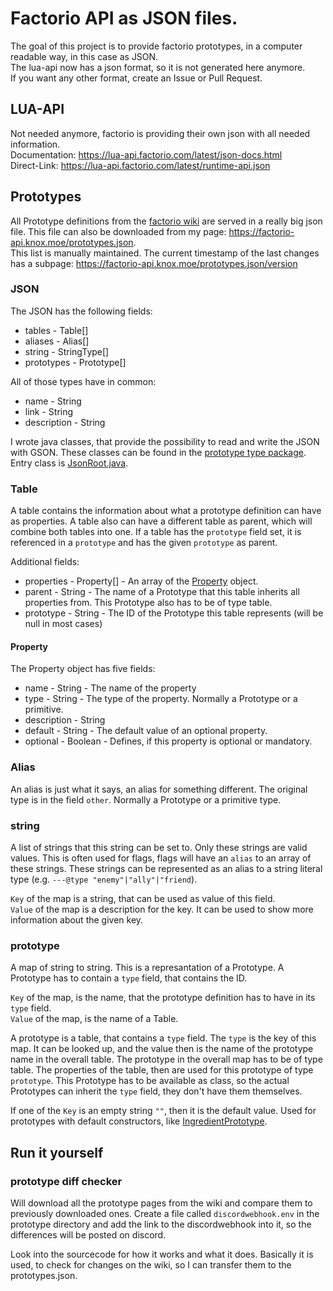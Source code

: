 # Factorio API as JSON files.

The goal of this project is to provide factorio prototypes, in a computer readable way, in this case as JSON.  
The lua-api now has a json format, so it is not generated here anymore.   
If you want any other format, create an Issue or Pull Request.

## LUA-API
Not needed anymore, factorio is providing their own json with all needed information.  
Documentation: https://lua-api.factorio.com/latest/json-docs.html  
Direct-Link: https://lua-api.factorio.com/latest/runtime-api.json

## Prototypes
All Prototype definitions from the [factorio wiki](https://wiki.factorio.com/Prototype_definitions) are served in a really big json file.
This file can also be downloaded from my page: https://factorio-api.knox.moe/prototypes.json.  
This list is manually maintained. The current timestamp of the last changes has a subpage: https://factorio-api.knox.moe/prototypes.json/version  

### JSON
The JSON has the following fields:
- tables - Table[]
- aliases - Alias[]
- string - StringType[]
- prototypes - Prototype[]

All of those types have in common:
- name - String
- link - String
- description - String

I wrote java classes, that provide the possibility to read and write the JSON with GSON.
These classes can be found in the [prototype type package](parser/prototype/src/main/java/moe/knox/prototype/types).
Entry class is [JsonRoot.java](parser/prototype/src/main/java/moe/knox/prototype/types/JsonRoot.java).

### Table
A table contains the information about what a prototype definition can have as properties.
A table also can have a different table as parent, which will combine both tables into one.
If a table has the `prototype` field set, it is referenced in a `prototype` and has the given `prototype` as parent.

Additional fields:
- properties - Property[] - An array of the [Property](parser/prototype/src/main/java/moe/knox/prototype/types/Property.java) object.
- parent - String - The name of a Prototype that this table inherits all properties from. This Prototype also has to be of type table.
- prototype - String - The ID of the Prototype this table represents (will be null in most cases)

#### Property
The Property object has five fields:
- name - String - The name of the property
- type - String - The type of the property. Normally a Prototype or a primitive.
- description - String
- default - String - The default value of an optional property.
- optional - Boolean - Defines, if this property is optional or mandatory.

### Alias
An alias is just what it says, an alias for something different.
The original type is in the field `other`.
Normally a Prototype or a primitive type.

### string
A list of strings that this string can be set to. Only these strings are valid values.
This is often used for flags, flags will have an `alias` to an array of these strings.
These strings can be represented as an alias to a string literal type (e.g. `---@type "enemy"|"ally"|"friend`).

`Key` of the map is a string, that can be used as value of this field.   
`Value` of the map is a description for the key. It can be used to show more information about the given key.

### prototype
A map of string to string. This is a represantation of a Prototype.
A Prototype has to contain a `type` field, that contains the ID.

`Key` of the map, is the name, that the prototype definition has to have in its `type` field.  
`Value` of the map, is the name of a Table.

A prototype is a table, that contains a `type` field. The `type` is the key of this map.
It can be looked up, and the value then is the name of the prototype name in the overall table.
The prototype in the overall map has to be of type table. The properties of the table, then are used for this prototype of type `prototype`.
This Prototype has to be available as class, so the actual Prototypes can inherit the `type` field, they don't have them themselves.

If one of the `Key` is an empty string `""`, then it is the default value.
Used for prototypes with default constructors, like [IngredientPrototype](https://wiki.factorio.com/Types/IngredientPrototype).


## Run it yourself
### prototype diff checker
Will download all the prototype pages from the wiki and compare them to previously downloaded ones.
Create a file called `discordwebhook.env` in the prototype directory and add the link to the discordwebhook into it, so the differences will be posted on discord.

Look into the sourcecode for how it works and what it does. Basically it is used, to check for changes on the wiki, so I can transfer them to the prototypes.json.
